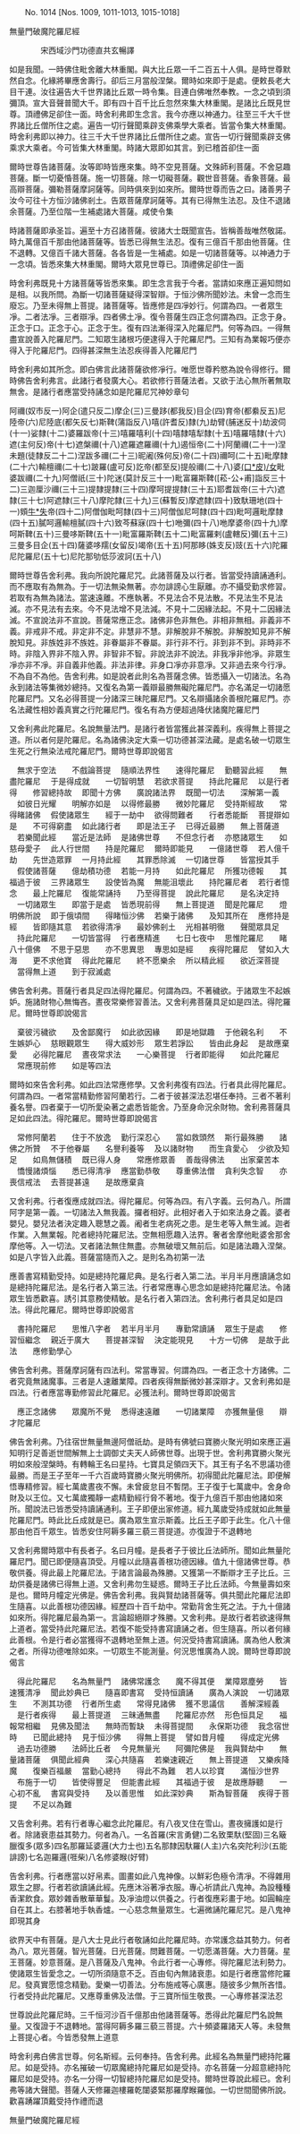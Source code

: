 ﻿　　No. 1014 [Nos. 1009, 1011-1013, 1015-1018]

無量門破魔陀羅尼經

　　　　宋西域沙門功德直共玄暢譯


如是我聞。一時佛住毗舍離大林重閣。與大比丘眾一千二百五十人俱。是時世尊默然自念。化緣將畢應舍壽行。卻后三月當般涅槃。爾時如來即于是處。便敕長老大目干連。汝往遍告大千世界諸比丘眾一時令集。目連白佛唯然奉教。一念之頃到須彌頂。宣大音聲普聞大千。即有四十百千比丘忽然來集大林重閣。是諸比丘既見世尊。頂禮佛足卻住一面。時舍利弗即生念言。我今亦應以神通力。往至三千大千世界諸比丘僧所住之處。遍告一切行聲聞乘辟支佛乘學大乘者。皆當令集大林重閣。時舍利弗即以神力。往三千大千世界諸比丘僧所住之處。宣告一切行聲聞乘辟支佛乘求大乘者。今可皆集大林重閣。時諸大眾即如其言。到已稽首卻住一面

爾時世尊告諸菩薩。汝等即時皆應來集。時不空見菩薩。文殊師利菩薩。不舍惡趣菩薩。斷一切憂惛菩薩。施一切菩薩。除一切礙菩薩。觀世音菩薩。香象菩薩。最高辯菩薩。彌勒菩薩摩訶薩等。同時俱來到如來所。爾時世尊而告之曰。諸善男子汝今可往十方恒沙諸佛剎土。告眾菩薩摩訶薩等。其有已得無生法忍。及住不退諸余菩薩。乃至位階一生補處諸大菩薩。咸使令集

時諸菩薩即承圣旨。遍至十方召諸菩薩。彼諸大士既聞宣告。皆稱善哉唯然敬諾。時九萬億百千那由他諸菩薩等。皆悉已得無生法忍。復有三億百千那由他菩薩。住不退轉。又億百千諸大菩薩。各各皆是一生補處。如是一切諸菩薩等。以神通力于一念頃。皆悉來集大林重閣。爾時大眾見世尊已。頂禮佛足卻住一面

時舍利弗既見十方諸菩薩等皆悉來集。即生念言我于今者。當請如來應正遍知問如是相。以我所問。為斷一切諸菩薩疑得深智辯。于恒沙佛所聞妙法。未曾一念而生廢忘。乃至未得無上菩提。諸菩薩等。皆應修是四凈妙行。何謂為四。一者眾生凈。二者法凈。三者辯凈。四者佛土凈。復令菩薩生四正念何謂為四。正念于身。正念于口。正念于心。正念于生。復有四法漸得深入陀羅尼門。何等為四。一得無盡宣說善入陀羅尼門。二知眾生諸根巧便逮得入于陀羅尼門。三知有為業報巧便亦得入于陀羅尼門。四得甚深無生法忍疾得善入陀羅尼門

時舍利弗如其所念。即白佛言此諸菩薩欲修凈行。唯愿世尊矜愍為說令得修行。爾時佛告舍利弗言。此諸行者發廣大心。若欲修行菩薩法者。又欲于法心無所著無取無舍。是諸行者應當受持誦念如是陀羅尼咒神妙章句

阿禰(奴市反一)阿企(遣只反二)摩企(三)三曼跢(都我反)目企(四)育帝(都絭反五)尼陸帝(六)尼陸底(都矢反七)斯鞞(蒲詣反八)嘻(許耆反)隸(九)劫臂(脯迷反十)劫波伺(十一)娑隸(十二)婆羅跋帝(十三)嘻羅嘻利(十四)嘻隸嘻犁隸(十五)嘻羅嘻隸(十六)遮(主何反)帝(十七)遮槃禰(十八)遮羅遮羅禰(十九)遏恒帝(二十)阿蘭禰(二十一)涅未題(徒隸反二十二)涅跋多禰(二十三)昵阇(殊何反)帝(二十四)禰呵(二十五)毗摩隸(二十六)輸檀禰(二十七)跛羅(盧可反)訖帝(都至反)提般禰(二十八)婆[(口*皮)/女]([菘-公+甫]餓反)毗婆跋禰(二十九)阿僧祇(三十)陀迷(莫計反三十一)毗富羅斯鞞([菘-公+甫]詣反三十二)三迦厘沙禰(三十三)提隸提隸(三十四)摩呵提提隸(三十五)耶耆跋帝(三十六)遮隸(三十七)阿遮隸(三十八)摩陀隸(三十九)三(蘇暫反)摩遮隸(四十)致馱珊地(四十一)頞[牛*失]([少/兔]質反)帝(四十二)阿僧伽毗呵隸(四十三)阿僧伽尼呵隸(四十四)毗呵邏毗摩隸(四十五)膩呵邏輸檀膩(四十六)致芩蘇寐(四十七)咃彌(四十八)咃摩婆帝(四十九)摩呵斯鞞(五十)三曼哆斯鞞(五十一)毗富羅斯鞞(五十二)毗富羅剌(盧轄反)彌(五十三)三曼多目企(五十四)薩婆哆羺(女留反)竭帝(五十五)阿那眵(姝支反)豉(五十六)陀羅尼陀羅尼(五十七)尼陀那劬低莎波訶(五十八)

爾時世尊告舍利弗。我向所說陀羅尼咒。此諸菩薩及以行者。皆當受持讀誦通利。而不應取有為無為。于一切法無染無著。亦勿誹謗心生厭離。亦不攝受勤求修習。若取有為無為諸法。當速遠離。不應執著。不見法合不見法散。不見法生不見法滅。亦不見法有去來。今不見法增不見法減。不見十二因緣法起。不見十二因緣法滅。不宣說法非不宣說。菩薩常應正念。諸佛非色非無色。非相非無相。非義非不義。非戒非不戒。非定非不定。非慧非不慧。非解脫非不解脫。非解脫知見非不解脫知見。非族姓非不族姓。非眷屬非不眷屬。非行非不行。非到非不到。非時非不時。非陰入界非不陰入界。非智非不智。非說法非不說法。非我凈非他凈。非眾生凈亦非不凈。非自義非他義。非法非律。非身口凈亦非意凈。又非過去來今行凈。不為自不為他。告舍利弗。如是說者此則名為菩薩念佛。皆悉攝入一切諸法。名為永到諸法等集微妙總持。又復名為第一義辯最勝無礙陀羅尼門。亦名滿足一切諸愿陀羅尼門。又名必得菩提一分諸深三昧陀羅尼門。又名辯攝諸余善根陀羅尼門。亦名法藏性相妙義真實之行陀羅尼門。復名有為方便超過降伏諸魔陀羅尼門

又舍利弗此陀羅尼。名說無量法門。是諸行者皆當獲此甚深義利。疾得無上菩提之道。所以者何是陀羅尼。名為諸佛決定大乘一切功德甚深法藏。是處名破一切眾生生死之行無染法戒陀羅尼門。爾時世尊即說偈言

　無求于空法　　不戲論菩提
　隨順法界性　　速得陀羅尼
　勤聽習此經　　無盡陀羅尼
　于是得成就　　一切智明慧
　若欲求菩提　　持此陀羅尼
　以是行者得　　修習總持故
　即聞十方佛　　廣說諸法界
　既聞一切法　　深解第一義
　如彼日光耀　　明解亦如是
　以得修最勝　　微妙陀羅尼
　受持斯經故　　常得睹諸佛
　假使諸眾生　　經于一劫中
　欲得問難者　　行者悉能斷
　菩提辯如是　　不可得窮盡
　如此諸行者　　即是法王子
　已得近最勝　　無上菩薩道
　若樂聞此經　　當近是法師
　是諸佛世尊　　不但念行者
　亦愍諸眾生　　如慈母愛子
　此人行世間　　持是陀羅尼
　爾時即能見　　一億諸世尊
　若人億千劫　　先世造眾罪
　一月持此經　　其罪悉除滅
　一切諸世尊　　皆當授其手
　假使諸菩薩　　億劫積功德
　若能一月持　　如此陀羅尼
　所獲功德報　　其福過于彼
　三界諸眾生　　設使皆為魔
　無能沮壞此　　持陀羅尼者
　若行者憶念　　最上陀羅尼
　復能常誦持　　乃至得菩提
　說此陀羅尼　　是名決定持
　一切諸眾生　　即當于是處
　皆悉現前得　　無上菩提道
　聞是陀羅尼　　燈明佛所說
　即于俄頃間　　得睹恒沙佛
　若樂于諸佛　　及知其所在
　應修持是經　　皆即隨其意
　若欲得清凈　　最妙佛剎土
　光相甚明徹　　聲聞眾具足
　持此陀羅尼　　一切皆當得
　行者應精進　　七日七夜中
　思惟陀羅尼　　睹八十億佛
　不思于惡思　　亦不思異思
　專思如是經　　疾得陀羅尼
　譬如入大海　　更不求他寶
　得此陀羅尼　　終不愿樂余
　所以精此經　　欲近深菩提
　當得無上道　　到于寂滅處　

佛告舍利弗。菩薩行者具足四法得陀羅尼。何謂為四。不著穢欲。于諸眾生不起嫉妒。施諸財物心無悔吝。晝夜常樂修習善法。又舍利弗菩薩具足如是四法。得陀羅尼。爾時世尊即說偈言

　棄彼污穢欲　　及舍鄙魔行
　如此欲因緣　　即是地獄趣
　于他親名利　　不生嫉妒心
　慈眼觀眾生　　得大威妙形
　眾生若諍訟　　皆由此身起
　是故應棄愛　　必得陀羅尼
　晝夜常求法　　一心樂菩提
　行者即能得　　如此陀羅尼
　常應現前修　　如是等四法　

爾時如來告舍利弗。如此四法常應修學。又舍利弗復有四法。行者具此得陀羅尼。何謂為四。一者常當精勤修習阿蘭若行。二者于彼甚深法忍堪任奉持。三者不著利養名譽。四者棄于一切所愛染著之處悉皆能舍。乃至身命況余財物。舍利弗菩薩具足如此四法。得陀羅尼。爾時世尊即說偈言

　常修阿蘭若　　住于不放逸
　勤行深忍心　　當如救頭然
　斯行最殊勝　　諸佛之所贊
　不于他眷屬　　名譽利養等
　及以諸財物　　而生貪愛心
　少欲及知足　　如鳥無儲積
　既已得人身　　常應修眾善
　善哉得佛法　　出家棄苦本
　憍慢諸煩惱　　悉已得清凈
　應當勤恭敬　　尊重佛法僧
　貪利失念智　　亦喪信戒法
　去菩提甚遠　　是故應棄貪　

又舍利弗。行者復應成就四法。得陀羅尼。何等為四。有八字義。云何為八。所謂阿字是第一義。一切諸法入無我義。攞者相好。此相好者入于如來法身之義。婆者嬰兒。嬰兒法者決定趣入聰慧之義。阇者生老病死之患。是生老等入無生滅。迦者作業。入無業報。陀者總持陀羅尼法。空無相愿趣入法界。奢者舍摩他毗婆舍那舍摩他等。入一切法。叉者諸法無住無盡。亦無破壞又無前后。如是諸法趣入涅槃。如是八字皆入此義。菩薩當隨而入之。是則名為初第一法

應善書寫精勤受持。如是總持陀羅尼典。是名行者入第二法。半月半月應讀誦念如是總持陀羅尼法。是名行者入第三法。行者常應專心思念如是總持陀羅尼法。令諸眾生皆悉歡喜。誘引其意務使精敏。是名行者入第四法。舍利弗行者具足如是四法。得此陀羅尼。爾時世尊即說偈言

　書持陀羅尼　　思惟八字者
　若半月半月　　專勤常讀誦
　眾生于是處　　修習恒繼念
　親近于廣大　　菩提甚深智
　決定能現見　　十方一切佛
　是故于此法　　應修勤學心　

佛告舍利弗。菩薩摩訶薩有四法利。常當專習。何謂為四。一者正念十方諸佛。二者究竟無諸魔事。三者是人速離業障。四者疾得無斷微妙甚深辯才。又舍利弗如是四法。行者應當專勤修習此陀羅尼。必獲法利。爾時世尊即說偈言

　應正念諸佛　　眾魔所不覺
　悉得速遠離　　一切諸業障
　亦獲無量億　　辯才陀羅尼　

佛告舍利弗。乃往宿世無量無邊阿僧祇劫。是時有佛號曰寶勝火聚光明如來應正遍知明行足善逝世間解無上士調御丈夫天人師佛世尊。出現于世。舍利弗寶勝火聚光明如來般涅槃時。有轉輪王名曰星持。七寶具足領四天下。其王有子名不思議功德最勝。而是王子至年一千六百歲時寶勝火聚光明佛所。初得聞此陀羅尼法。即便解悟專精修習。經七萬歲晝夜不懈。未曾疲怠目不暫閉。王子復于七萬歲中。舍身命財及以王位。又七萬歲獨靜一處精勤經行脅不著地。復于九億百千那由他諸如來所。聞說法已皆悉受持讀誦通利。王子即便出家修道。經九萬歲受持成就如此無量陀羅尼門。時此比丘成就是已。廣為眾生宣示斯義。比丘王子即于此生。化八十億那由他百千眾生。皆悉安住阿耨多羅三藐三菩提道。亦復證于不退轉地

又舍利弗爾時眾中有長者子。名曰月幢。是長者子于彼比丘法師所。聞如此無量陀羅尼門。聞已即便隨喜頂受。月幢以此隨喜善根功德因緣。值九十億諸佛世尊。恭敬供養。得此最上陀羅尼法。于諸言論最為殊勝。又獲第一不斷辯才王子比丘。三劫供養是諸佛已得無上道。又舍利弗勿生疑惑。爾時王子比丘法師。今無量壽如來是也。爾時月幢定光佛是。佛告舍利弗。我與賢劫諸菩薩等。俱共聞此陀羅尼法即生隨喜。以此善根功德因緣。經歷四十百千劫中。常勤背舍生死之法。于九十億諸如來所。得陀羅尼最為第一。言論超絕辯才殊勝。又舍利弗。是故行者若欲速得無上道者。當受持此陀羅尼法。若復不能受持書寫讀誦之者。但生隨喜。所以者何緣此善根。令是行者必當獲得不退轉地至無上道。何況受持書寫讀誦。廣為他人敷演之者。所得功德唯除如來。一切眾生不能測量。何況思惟廣為人說。爾時世尊即說偈言

　得此陀羅尼　　名為無量門
　諸佛常護念　　魔不得其便
　業障眾塵勞　　皆速獲清凈
　聞此妙典已　　隨喜即書寫
　受持恒讀誦　　廣為人演說
　一切諸眾生　　不測其功德
　行者所生處　　常得見諸佛
　獲不思議信　　善解深經義
　是行者疾得　　最上菩提道
　三昧通無盡　　陀羅尼亦然
　形色恒具足　　福報常相繼
　見佛及聞法　　無時而暫缺
　未得菩提間　　永保斯功德
　我念宿世時　　已聞此總持
　見于恒沙佛　　得無上菩提
　譬如昔月幢　　得成定光佛
　過去功德勝　　法師比丘者
　今見無量光　　阿彌陀佛是
　我與賢劫中　　無量諸菩薩
　俱聞此經典　　深心共隨喜
　若樂速親近　　無上菩提道
　又樂疾降魔　　復樂百福嚴
　當勤心總持　　得此不為難
　若人以珍寶　　滿恒沙世界
　布施于一切　　皆使得豐足
　但能書此經　　其福過于彼
　是故應靜聽　　一心初不亂
　書寫與受持　　及以善思惟
　如此深妙典　　斯為智菩薩
　疾得于菩提　　不足以為難　

又告舍利弗。若有行者專心繼念此陀羅尼。有八夜叉住在雪山。晝夜擁護如是行者。除諸衰患益其勢力。何者為八。一名首羅(宋言勇健)二名致栗馱(堅固)三名簸臘復多(眾多)四名那羅延婆邏(大力士也)五名那隸因馱羅(人主)六名突陀利沙(五能誹謗)七名迦羅邏(啀柴)八名修婆睺(好臂)

告舍利弗。行者應當以好帛素。圖畫如此八鬼神像。以鮮彩色極令清凈。不得雜用眾生之膠。行者若欲讀誦此經。先應沐浴著凈衣服。專心祈請此八鬼神。為設種種香潔飲食。眾妙雜香散華華鬘。及凈油燈以供養之。行者復應彩畫于地。如圓輪座自在其上。右膝著地手執香爐。一心慈念無量眾生。七遍微誦陀羅尼咒。是八鬼神即現其身

欲界天中有菩薩。是八大士見此行者敬誦如此陀羅尼時。亦常護念益其勢力。何者為八。眾光菩薩。智光菩薩。日光菩薩。問難菩薩。一切愿滿菩薩。大力菩薩。星王菩薩。妙意菩薩。是八菩薩及八鬼神。令此行者一心專修。得陀羅尼法利勢力。使諸眾生皆愛念之。一切所須隨意不乏。百由旬內無諸衰患。如是行者應當修陀羅尼。發真實愿憶念精勤。愛樂一切善法。分布施戒等心廣惠。隨彼多少無所吝惜。行者受持此陀羅尼。又應尊重佛及法僧。于三寶所恒生敬畏。一心專修甚深法忍

世尊說此陀羅尼時。三千恒河沙百千億那由他諸菩薩等。悉得此陀羅尼門名說無量。又復證于不退轉地。當得阿耨多羅三藐三菩提。六十頻婆羅諸天人等。未發無上菩提心者。今皆悉發無上道意

時舍利弗白佛言世尊。何名斯經。云何奉持。告舍利弗。此經名為無量門總持陀羅尼。如是受持。亦名摧破一切眾魔總持陀羅尼如是受持。亦名菩薩一分超意總持陀羅尼如是受持。亦名一分得一切智總持陀羅尼如是受持。爾時世尊說此經已。舍利弗等諸大聲聞。菩薩人天修羅迦樓羅乾闥婆緊那羅摩睺羅伽。一切世間聞佛所說。歡喜踴躍頂戴受持作禮而退

無量門破魔陀羅尼經
